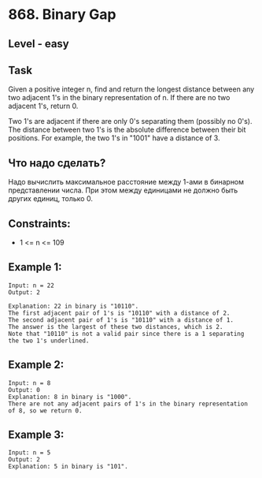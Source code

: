 # 868. Binary Gap


## Level - easy


## Task
Given a positive integer n, find and return the longest distance between any two adjacent 1's in the binary representation of n. 
If there are no two adjacent 1's, return 0.

Two 1's are adjacent if there are only 0's separating them (possibly no 0's). 
The distance between two 1's is the absolute difference between their bit positions. 
For example, the two 1's in "1001" have a distance of 3.


## Что надо сделать?
Надо вычислить максимальное расстояние между 1-ами в бинарном представлении числа.
При этом между единицами не должно быть других единиц, только 0.


## Constraints:
- 1 <= n <= 109


## Example 1:
````
Input: n = 22
Output: 2

Explanation: 22 in binary is "10110".
The first adjacent pair of 1's is "10110" with a distance of 2.
The second adjacent pair of 1's is "10110" with a distance of 1.
The answer is the largest of these two distances, which is 2.
Note that "10110" is not a valid pair since there is a 1 separating the two 1's underlined.
````


## Example 2:
````
Input: n = 8
Output: 0
Explanation: 8 in binary is "1000".
There are not any adjacent pairs of 1's in the binary representation of 8, so we return 0.
````


## Example 3:
````
Input: n = 5
Output: 2
Explanation: 5 in binary is "101".
````